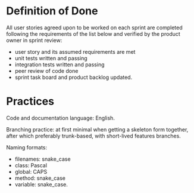 # Definition of Done

All user stories agreed upon to be worked on each sprint are completed following the requirements of the list below and verified by the product owner in sprint review:

- user story and its assumed requirements are met
- unit tests written and passing
- integration tests written and passing
- peer review of code done
- sprint task board and product backlog updated.

# Practices

Code and documentation language: English.

Branching practice: at first minimal when getting a skeleton form together, after which preferably trunk-based, with short-lived features branches. 

Naming formats:

- filenames: snake_case
- class: Pascal
- global: CAPS
- method: snake_case
- variable: snake_case.
